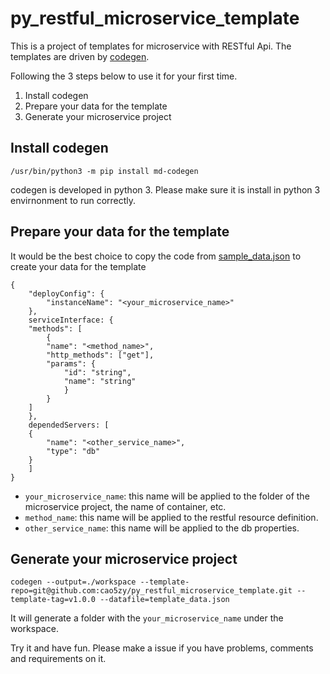 # py_restful_microservice_template

This is a project of templates for microservice with RESTful Api. The templates are driven by [codegen](https://github.com/cao5zy/codegen).

Following the 3 steps below to use it for your first time.
1. Install codegen
2. Prepare your data for the template
3. Generate your microservice project

## Install codegen
```
/usr/bin/python3 -m pip install md-codegen
```
codegen is developed in python 3. Please make sure it is install in python 3 envirnonment to run correctly.

## Prepare your data for the template
It would be the best choice to copy the code from [sample_data.json](./sample_data.json) to create your data for the template
```
{
    "deployConfig": {
	    "instanceName": "<your_microservice_name>"
    },
    serviceInterface: {
	"methods": [
	    {
		"name": "<method_name>",
		"http_methods": ["get"],
		"params": {
		    "id": "string",
		    "name": "string"
		    }
	    }
	]
    },
    dependedServers: [
	{
	    "name": "<other_service_name>",
	    "type": "db"
	}
    ]
}
```
- `your_microservice_name`: this name will be applied to the folder of the microservice project, the name of container, etc.
- `method_name`: this name will be applied to the restful resource definition.
- `other_service_name`: this name will be applied to the db properties.

## Generate your microservice project
```
codegen --output=./workspace --template-repo=git@github.com:cao5zy/py_restful_microservice_template.git --template-tag=v1.0.0 --datafile=template_data.json
```
It will generate a folder with the `your_microservice_name` under the workspace.





Try it and have fun. Please make a issue if you have problems, comments and requirements on it.

